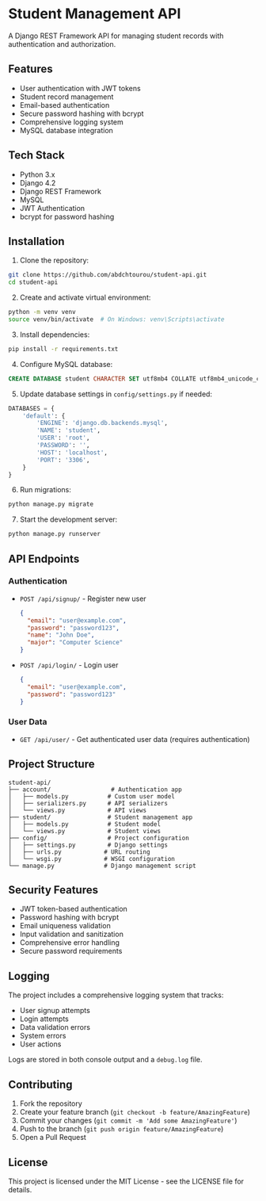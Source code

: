 # Student Management API

A Django REST Framework API for managing student records with authentication and authorization.

## Features

- User authentication with JWT tokens
- Student record management
- Email-based authentication
- Secure password hashing with bcrypt
- Comprehensive logging system
- MySQL database integration

## Tech Stack

- Python 3.x
- Django 4.2
- Django REST Framework
- MySQL
- JWT Authentication
- bcrypt for password hashing

## Installation

1. Clone the repository:
```bash
git clone https://github.com/abdchtourou/student-api.git
cd student-api
```

2. Create and activate virtual environment:
```bash
python -m venv venv
source venv/bin/activate  # On Windows: venv\Scripts\activate
```

3. Install dependencies:
```bash
pip install -r requirements.txt
```

4. Configure MySQL database:
```sql
CREATE DATABASE student CHARACTER SET utf8mb4 COLLATE utf8mb4_unicode_ci;
```

5. Update database settings in `config/settings.py` if needed:
```python
DATABASES = {
    'default': {
        'ENGINE': 'django.db.backends.mysql',
        'NAME': 'student',
        'USER': 'root',
        'PASSWORD': '',
        'HOST': 'localhost',
        'PORT': '3306',
    }
}
```

6. Run migrations:
```bash
python manage.py migrate
```

7. Start the development server:
```bash
python manage.py runserver
```

## API Endpoints

### Authentication

- `POST /api/signup/` - Register new user
  ```json
  {
    "email": "user@example.com",
    "password": "password123",
    "name": "John Doe",
    "major": "Computer Science"
  }
  ```

- `POST /api/login/` - Login user
  ```json
  {
    "email": "user@example.com",
    "password": "password123"
  }
  ```

### User Data

- `GET /api/user/` - Get authenticated user data (requires authentication)

## Project Structure

```
student-api/
├── account/                 # Authentication app
│   ├── models.py           # Custom user model
│   ├── serializers.py      # API serializers
│   └── views.py            # API views
├── student/                # Student management app
│   ├── models.py           # Student model
│   └── views.py            # Student views
├── config/                 # Project configuration
│   ├── settings.py         # Django settings
│   ├── urls.py            # URL routing
│   └── wsgi.py            # WSGI configuration
└── manage.py              # Django management script
```

## Security Features

- JWT token-based authentication
- Password hashing with bcrypt
- Email uniqueness validation
- Input validation and sanitization
- Comprehensive error handling
- Secure password requirements

## Logging

The project includes a comprehensive logging system that tracks:
- User signup attempts
- Login attempts
- Data validation errors
- System errors
- User actions

Logs are stored in both console output and a `debug.log` file.

## Contributing

1. Fork the repository
2. Create your feature branch (`git checkout -b feature/AmazingFeature`)
3. Commit your changes (`git commit -m 'Add some AmazingFeature'`)
4. Push to the branch (`git push origin feature/AmazingFeature`)
5. Open a Pull Request

## License

This project is licensed under the MIT License - see the LICENSE file for details. 